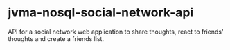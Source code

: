 # jvma-nosql-social-network-api
API for a social network web application to share thoughts, react to friends' thoughts and create a friends list.

